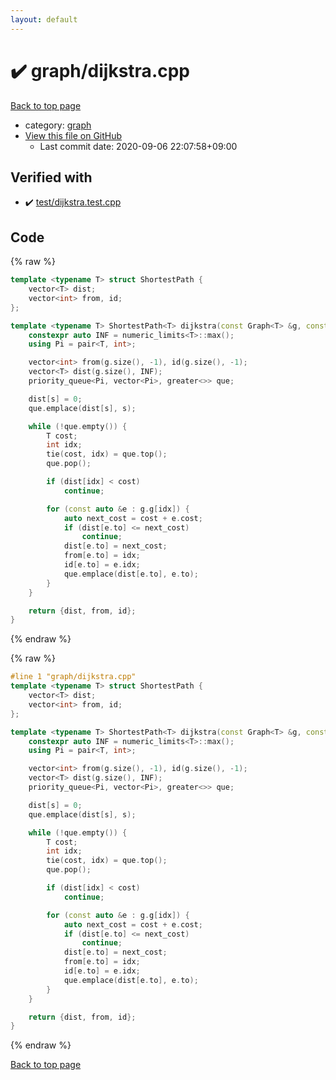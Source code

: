 ```yaml
---
layout: default
---
```


<!-- mathjax config similar to math.stackexchange -->
<script type="text/javascript" async
  src="https://cdnjs.cloudflare.com/ajax/libs/mathjax/2.7.5/MathJax.js?config=TeX-MML-AM_CHTML">
</script>
<script type="text/x-mathjax-config">
  MathJax.Hub.Config({
    TeX: { equationNumbers: { autoNumber: "AMS" }},
    tex2jax: {
      inlineMath: [ ['$','$'] ],
      processEscapes: true
    },
    "HTML-CSS": { matchFontHeight: false },
    displayAlign: "left",
    displayIndent: "2em"
  });
</script>

<script type="text/javascript" src="https://cdnjs.cloudflare.com/ajax/libs/jquery/3.4.1/jquery.min.js"></script>
<script src="https://cdn.jsdelivr.net/npm/jquery-balloon-js@1.1.2/jquery.balloon.min.js" integrity="sha256-ZEYs9VrgAeNuPvs15E39OsyOJaIkXEEt10fzxJ20+2I=" crossorigin="anonymous"></script>
<script type="text/javascript" src="../../assets/js/copy-button.js"></script>
<link rel="stylesheet" href="../../assets/css/copy-button.css" />


# :heavy_check_mark: graph/dijkstra.cpp

<a href="../../index.html">Back to top page</a>

* category: <a href="../../index.html#f8b0b924ebd7046dbfa85a856e4682c8">graph</a>
* <a href="{{ site.github.repository_url }}/blob/master/graph/dijkstra.cpp">View this file on GitHub</a>
    - Last commit date: 2020-09-06 22:07:58+09:00




## Verified with

* :heavy_check_mark: <a href="../../verify/test/dijkstra.test.cpp.html">test/dijkstra.test.cpp</a>


## Code

<a id="unbundled"></a>
{% raw %}
```cpp
template <typename T> struct ShortestPath {
    vector<T> dist;
    vector<int> from, id;
};

template <typename T> ShortestPath<T> dijkstra(const Graph<T> &g, const int s) {
    constexpr auto INF = numeric_limits<T>::max();
    using Pi = pair<T, int>;

    vector<int> from(g.size(), -1), id(g.size(), -1);
    vector<T> dist(g.size(), INF);
    priority_queue<Pi, vector<Pi>, greater<>> que;

    dist[s] = 0;
    que.emplace(dist[s], s);

    while (!que.empty()) {
        T cost;
        int idx;
        tie(cost, idx) = que.top();
        que.pop();

        if (dist[idx] < cost)
            continue;

        for (const auto &e : g.g[idx]) {
            auto next_cost = cost + e.cost;
            if (dist[e.to] <= next_cost)
                continue;
            dist[e.to] = next_cost;
            from[e.to] = idx;
            id[e.to] = e.idx;
            que.emplace(dist[e.to], e.to);
        }
    }

    return {dist, from, id};
}

```
{% endraw %}

<a id="bundled"></a>
{% raw %}
```cpp
#line 1 "graph/dijkstra.cpp"
template <typename T> struct ShortestPath {
    vector<T> dist;
    vector<int> from, id;
};

template <typename T> ShortestPath<T> dijkstra(const Graph<T> &g, const int s) {
    constexpr auto INF = numeric_limits<T>::max();
    using Pi = pair<T, int>;

    vector<int> from(g.size(), -1), id(g.size(), -1);
    vector<T> dist(g.size(), INF);
    priority_queue<Pi, vector<Pi>, greater<>> que;

    dist[s] = 0;
    que.emplace(dist[s], s);

    while (!que.empty()) {
        T cost;
        int idx;
        tie(cost, idx) = que.top();
        que.pop();

        if (dist[idx] < cost)
            continue;

        for (const auto &e : g.g[idx]) {
            auto next_cost = cost + e.cost;
            if (dist[e.to] <= next_cost)
                continue;
            dist[e.to] = next_cost;
            from[e.to] = idx;
            id[e.to] = e.idx;
            que.emplace(dist[e.to], e.to);
        }
    }

    return {dist, from, id};
}

```
{% endraw %}

<a href="../../index.html">Back to top page</a>


